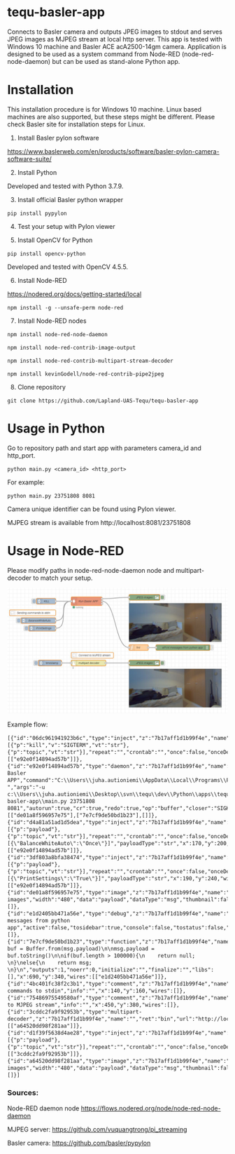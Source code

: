 # tequ-basler-app
Connects to Basler camera and outputs JPEG images to stdout and serves JPEG images as MJPEG stream at local http server. This app is tested with Windows 10 machine and Basler ACE acA2500-14gm camera. Application is designed to be used as a system command from Node-RED (node-red-node-daemon) but can be used as stand-alone Python app.
 
# Installation 

This installation procedure is for Windows 10 machine. Linux based machines are also supported, but these steps might be different. Please check Basler site for installation steps for Linux.

1. Install Basler pylon software

https://www.baslerweb.com/en/products/software/basler-pylon-camera-software-suite/

2. Install Python 

Developed and tested with Python 3.7.9.

3. Install official Basler python wrapper
```
pip install pypylon
```

4. Test your setup with Pylon viewer

5. Install OpenCV for Python
```
pip install opencv-python
```

Developed and tested with OpenCV 4.5.5.

6. Install Node-RED

https://nodered.org/docs/getting-started/local

```
npm install -g --unsafe-perm node-red
```

7. Install Node-RED nodes
```
npm install node-red-node-daemon
```
```
npm install node-red-contrib-image-output
```
```
npm install node-red-contrib-multipart-stream-decoder
```
```
npm install kevinGodell/node-red-contrib-pipe2jpeg
```

8. Clone repository
```
git clone https://github.com/Lapland-UAS-Tequ/tequ-basler-app
```

# Usage in Python

Go to repository path and start app with parameters camera_id and http_port.

```
python main.py <camera_id> <http_port>
```

For example:

```
python main.py 23751808 8081
```

Camera unique identifier can be found using Pylon viewer.

MJPEG stream is available from http://localhost:8081/23751808

# Usage in Node-RED

Please modify paths in node-red-node-daemon node and multipart-decoder to match your setup.

![alt text](
https://github.com/Lapland-UAS-Tequ/tequ-basler-app/blob/main/images/example-flow.JPG "Example flow")

Example flow:
```
[{"id":"06dc961941923b6c","type":"inject","z":"7b17aff1d1b99f4e","name":"KILL","props":[{"p":"kill","v":"SIGTERM","vt":"str"},{"p":"topic","vt":"str"}],"repeat":"","crontab":"","once":false,"onceDelay":0.1,"topic":"","x":210,"y":100,"wires":[["e92e0f14894ad57b"]]},{"id":"e92e0f14894ad57b","type":"daemon","z":"7b17aff1d1b99f4e","name":"Run Basler APP","command":"C:\\Users\\juha.autioniemi\\AppData\\Local\\Programs\\Python\\Python37\\python.exe ","args":"-u c:\\Users\\juha.autioniemi\\Desktop\\svn\\tequ\\dev\\Python\\apps\\tequ-basler-app\\main.py 23751808 8081","autorun":true,"cr":true,"redo":true,"op":"buffer","closer":"SIGKILL","x":420,"y":100,"wires":[["de01a8f596957e75"],["7e7cf9de50bd1b23"],[]]},{"id":"d4a81a51ad1d5dea","type":"inject","z":"7b17aff1d1b99f4e","name":"BalanceWhiteAuto","props":[{"p":"payload"},{"p":"topic","vt":"str"}],"repeat":"","crontab":"","once":false,"onceDelay":0.1,"topic":"","payload":"[{\"BalanceWhiteAuto\":\"Once\"}]","payloadType":"str","x":170,"y":200,"wires":[["e92e0f14894ad57b"]]},{"id":"3df803a8bfa38474","type":"inject","z":"7b17aff1d1b99f4e","name":"PrintSettings","props":[{"p":"payload"},{"p":"topic","vt":"str"}],"repeat":"","crontab":"","once":false,"onceDelay":0.1,"topic":"","payload":"[{\"PrintSettings\":\"True\"}]","payloadType":"str","x":190,"y":240,"wires":[["e92e0f14894ad57b"]]},{"id":"de01a8f596957e75","type":"image","z":"7b17aff1d1b99f4e","name":"JPEG images","width":"480","data":"payload","dataType":"msg","thumbnail":false,"active":true,"pass":false,"outputs":0,"x":720,"y":80,"wires":[]},{"id":"e1d2405bb471a56e","type":"debug","z":"7b17aff1d1b99f4e","name":"ePrint messages from python app","active":false,"tosidebar":true,"console":false,"tostatus":false,"complete":"true","targetType":"full","statusVal":"","statusType":"auto","x":920,"y":340,"wires":[]},{"id":"7e7cf9de50bd1b23","type":"function","z":"7b17aff1d1b99f4e","name":"fmt","func":"let buf = Buffer.from(msg.payload)\n\nmsg.payload = buf.toString()\n\nif(buf.length > 100000){\n    return null;    \n}\nelse{\n    return msg;       \n}\n","outputs":1,"noerr":0,"initialize":"","finalize":"","libs":[],"x":690,"y":340,"wires":[["e1d2405bb471a56e"]]},{"id":"4bc401fc38f2c3b1","type":"comment","z":"7b17aff1d1b99f4e","name":"Sending commands to stdin","info":"","x":140,"y":160,"wires":[]},{"id":"75486975549580af","type":"comment","z":"7b17aff1d1b99f4e","name":"Connect to MJPEG stream","info":"","x":450,"y":380,"wires":[]},{"id":"3cddc2fa9f92953b","type":"multipart-decoder","z":"7b17aff1d1b99f4e","name":"","ret":"bin","url":"http://localhost:8081/23751808","tls":"","delay":0,"maximum":1000000,"blockSize":1,"x":430,"y":420,"wires":[["a64520dd98f281aa"]]},{"id":"d1f39f5638d4ae28","type":"inject","z":"7b17aff1d1b99f4e","name":"","props":[{"p":"payload"},{"p":"topic","vt":"str"}],"repeat":"","crontab":"","once":false,"onceDelay":0.1,"topic":"","payload":"","payloadType":"date","x":230,"y":420,"wires":[["3cddc2fa9f92953b"]]},{"id":"a64520dd98f281aa","type":"image","z":"7b17aff1d1b99f4e","name":"JPEG images","width":"480","data":"payload","dataType":"msg","thumbnail":false,"active":true,"pass":false,"outputs":0,"x":720,"y":420,"wires":[]}]
```



### Sources:

Node-RED daemon node
https://flows.nodered.org/node/node-red-node-daemon

MJPEG server: 
https://github.com/vuquangtrong/pi_streaming 

Basler camera:
https://github.com/basler/pypylon

